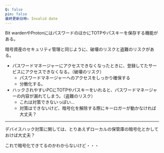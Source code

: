 ```yaml
---
Q: false
pin: false
最終更新日時: Invalid date
---
```

Bit wardenやProtonにはパスワードのほかにTOTPやパスキーを保存する機能がある。

  

暗号資産のセキュリティ管理と同じように、破壊のリスクと盗難のリスクがある。

- パスワードマネージャーにアクセスできなくなったときに、登録してたサービスにアクセスできなくなる。（破壊のリスク）
    - パスワードマネージャーへのアクセスをしっかり確保する
    - 分散化する。
- ハックされやすいPCにTOTPやパスキーをいれると、パスワードマネージャーの内容が漏れてしまう。（盗難のリスク）
    - これは対策できないっぽい…
    - 対策はできないけど、暗号化を解除する際にキーロガーが動かなければ大丈夫？

  

  

---

デバイスハック対策に関しては、とりあえずローカルの保管庫の暗号化とかしておけば大丈夫？

これで暗号化できてるのかわからないけど・・・
